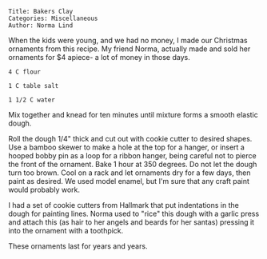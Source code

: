 ~~~ recipe-info
Title: Bakers Clay
Categories: Miscellaneous
Author: Norma Lind
~~~

When the kids were young, and we had no money, I made our Christmas ornaments from this recipe.  My
friend Norma, actually made and sold her ornaments for $4 apiece- a lot of money in those days.

~~~ recipe-ingredients
4 C flour

1 C table salt

1 1/2 C water
~~~

Mix together and knead for ten minutes until mixture forms a smooth elastic dough.

Roll the dough 1/4" thick and cut out with cookie cutter to desired shapes.  Use a bamboo skewer to
make a hole at the top for a hanger, or insert a hooped bobby pin as a loop for a ribbon hanger,
being careful not to pierce the front of the ornament. Bake 1 hour at 350 degrees. Do not let the
dough turn too brown.  Cool on a rack and let ornaments dry for a few days, then paint as desired.
We used model enamel, but I'm sure that any craft paint would probably work.

I had a set of cookie cutters from Hallmark that put indentations in the dough for painting lines.
Norma used to "rice" this dough with a garlic press and attach this (as hair to her angels and
beards for her santas) pressing it into the ornament with a toothpick.

These ornaments last for years and years.
